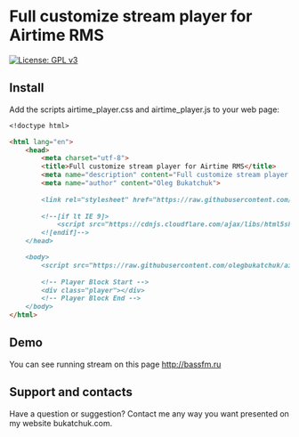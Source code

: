 # Full customize stream player for Airtime RMS 
[![License: GPL v3](https://img.shields.io/badge/License-GPL%20v3-blue.svg)](http://www.gnu.org/licenses/gpl-3.0)

## Install
Add the scripts airtime_player.css and airtime_player.js to your web page:
```markdown
<!doctype html>

<html lang="en">
    <head>
        <meta charset="utf-8">
        <title>Full customize stream player for Airtime RMS</title>
        <meta name="description" content="Full customize stream player for Airtime RMS">
        <meta name="author" content="Oleg Bukatchuk">
  
        <link rel="stylesheet" href="https://raw.githubusercontent.com/olegbukatchuk/airtime_player/master/airtime_player.css">
  
        <!--[if lt IE 9]>
            <script src="https://cdnjs.cloudflare.com/ajax/libs/html5shiv/3.7.3/html5shiv.js"></script>
        <![endif]-->
    </head>

    <body>
        <script src="https://raw.githubusercontent.com/olegbukatchuk/airtime_player/master/airtime_player.js"></script>
        
        <!-- Player Block Start -->
        <div class="player"></div>
        <!-- Player Block End -->
    </body>
</html>
```
## Demo
You can see running stream on this page http://bassfm.ru

## Support and contacts
Have a question or suggestion? Contact me any way you want presented on my website bukatchuk.com.
